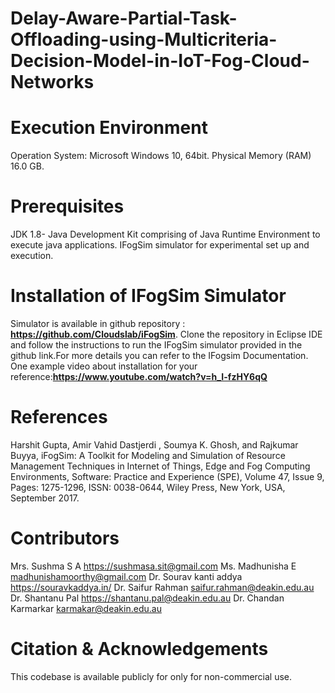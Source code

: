 # Delay-Aware-Partial-Task-Offloading-using-Multicriteria-Decision-Model-in-IoT-Fog-Cloud-Networks
# Execution Environment
Operation System: Microsoft Windows 10, 64bit.
Physical Memory (RAM) 16.0 GB.
# Prerequisites
JDK 1.8- Java Development Kit comprising of Java Runtime Environment to execute java applications.
IFogSim simulator for experimental set up and execution.
# Installation of IFogSim Simulator 
Simulator is available in github repository : **https://github.com/Cloudslab/iFogSim**. Clone the repository in Eclipse IDE and follow the instructions to run the IFogSim simulator provided in the github link.For more details you can refer to the IFogsim Documentation.
One example video about installation for your reference:**https://www.youtube.com/watch?v=h_I-fzHY6qQ**
# References
Harshit Gupta, Amir Vahid Dastjerdi , Soumya K. Ghosh, and Rajkumar Buyya, iFogSim: A Toolkit for Modeling and Simulation of Resource Management Techniques in Internet of Things, Edge and Fog Computing Environments, Software: Practice and Experience (SPE), Volume 47, Issue 9, Pages: 1275-1296, ISSN: 0038-0644, Wiley Press, New York, USA, September 2017.
# Contributors
Mrs. Sushma S A
https://sushmasa.sit@gmail.com 
Ms. Madhunisha E
madhunishamoorthy@gmail.com
Dr. Sourav kanti addya
https://souravkaddya.in/
Dr. Saifur Rahman
saifur.rahman@deakin.edu.au
Dr. Shantanu Pal
https://shantanu.pal@deakin.edu.au
Dr. Chandan Karmarkar
karmakar@deakin.edu.au
# Citation & Acknowledgements
This codebase is available publicly for only for non-commercial use.
